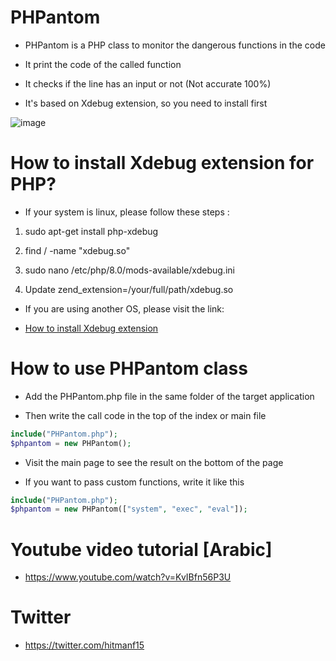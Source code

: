 # PHPantom

- PHPantom is a PHP class to monitor the dangerous functions in the code 

- It print the code of the called function

- It checks if the line has an input or not (Not accurate 100%)

- It's based on Xdebug extension, so you need to install first

![image](https://user-images.githubusercontent.com/36328177/152566608-044f1e02-0145-46f1-b815-654eab40b013.png)


# How to install Xdebug extension for PHP?

- If your system is linux, please follow these steps :

1. sudo apt-get install php-xdebug
 
2. find / -name "xdebug.so"

3. sudo nano /etc/php/8.0/mods-available/xdebug.ini

4. Update zend_extension=/your/full/path/xdebug.so


- If you are using another OS, please visit the link:

- [How to install Xdebug extension](https://xdebug.org/docs/install)


# How to use PHPantom class

- Add the PHPantom.php file in the same folder of the target application

- Then write the call code in the top of the index or main file

```php
include("PHPantom.php");
$phpantom = new PHPantom();
```

- Visit the main page to see the result on the bottom of the page

- If you want to pass custom functions, write it like this


```php
include("PHPantom.php");
$phpantom = new PHPantom(["system", "exec", "eval"]);
```

# Youtube video tutorial [Arabic]

- https://www.youtube.com/watch?v=KvIBfn56P3U

# Twitter

- https://twitter.com/hitmanf15
